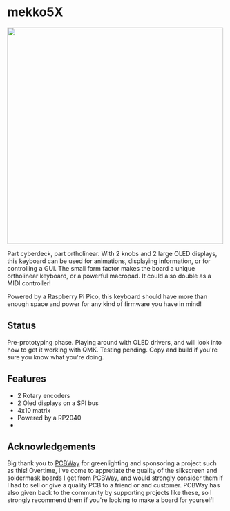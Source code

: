 # mekko5X

<img src="https://raw.githubusercontent.com/ChrisChrisLoLo/mekko5X/blob/main/images/PXL_20221010_015452181.jpg" width="500">

Part cyberdeck, part ortholinear. With 2 knobs and 2 large OLED displays, this keyboard can be used for animations, displaying information, or for controlling a GUI. The small form factor makes the board a unique ortholinear keyboard, or a powerful macropad. It could also double as a MIDI controller!

Powered by a Raspberry Pi Pico, this keyboard should have more than enough space and power for any kind of firmware you have in mind!

## Status
Pre-prototyping phase. Playing around with OLED drivers, and will look into how to get it working with QMK. Testing pending. Copy and build if you're sure you know what you're doing.

## Features
- 2 Rotary encoders
- 2 Oled displays on a SPI bus
- 4x10 matrix
- Powered by a RP2040
- 

## Acknowledgements
Big thank you to [PCBWay](https://www.pcbway.com/) for greenlighting and sponsoring a project such as this! Overtime, I've come to appretiate the quality of the silkscreen and soldermask boards I get from PCBWay, and would strongly consider them if I had to sell or give a quality PCB to a friend or and customer. PCBWay has also given back to the community by supporting projects like these, so I strongly recommend them if you're looking to make a board for yourself!
